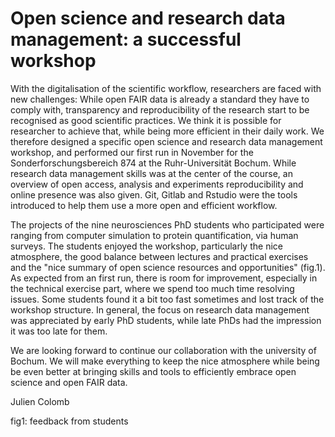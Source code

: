 Open science and research data management: a successful workshop
====================

With the digitalisation of the scientific workflow, researchers are faced with new  challenges: While open FAIR data is already a standard they have to comply with, transparency and reproducibility of the research start to be recognised as good scientific practices. We think it is possible for researcher to achieve that, while being more efficient in their daily work. We therefore designed a specific open science and research data management workshop, and performed our first run in November for the Sonderforschungsbereich 874
at the 
Ruhr-Universität Bochum.  While research data management skills was at the center of the course, an overview of open access, analysis and experiments reproducibility and online presence was also given. Git, Gitlab and Rstudio were the tools introduced to help them use a more open and efficient workflow.

 
The projects of the nine neurosciences PhD students who participated were ranging from computer simulation to protein quantification, via human surveys. The students enjoyed the workshop, particularly the nice atmosphere, the good balance between lectures and practical exercises and the "nice summary of open science resources and opportunities" (fig.1).  
 As expected from an first run, there is room for improvement, especially in the technical exercise part, where we spend too much time resolving issues. Some students found it a bit too fast sometimes and lost track of the workshop structure.
In general, the focus on research data management was appreciated by early PhD students, while late PhDs had the impression it was too late for them.

We are looking forward to continue our collaboration with the university of Bochum. We will make everything to keep the nice atmosphere while being be even better at bringing skills and tools to efficiently embrace open science and open FAIR data.

Julien Colomb

fig1: feedback from students
